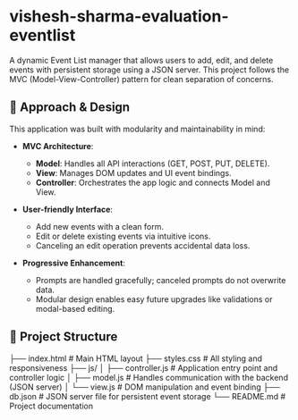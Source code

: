 # vishesh-sharma-evaluation-eventlist

A dynamic Event List manager that allows users to add, edit, and delete events with persistent storage using a JSON server. This project follows the MVC (Model-View-Controller) pattern for clean separation of concerns.

## 🧠 Approach & Design

This application was built with modularity and maintainability in mind:

- **MVC Architecture**:
  - **Model**: Handles all API interactions (GET, POST, PUT, DELETE).
  - **View**: Manages DOM updates and UI event bindings.
  - **Controller**: Orchestrates the app logic and connects Model and View.

- **User-friendly Interface**:
  - Add new events with a clean form.
  - Edit or delete existing events via intuitive icons.
  - Canceling an edit operation prevents accidental data loss.

- **Progressive Enhancement**:
  - Prompts are handled gracefully; canceled prompts do not overwrite data.
  - Modular design enables easy future upgrades like validations or modal-based editing.

## 📁 Project Structure

├── index.html # Main HTML layout
├── styles.css # All styling and responsiveness
├── js/
│ ├── controller.js # Application entry point and controller logic
│ ├── model.js # Handles communication with the backend (JSON server)
│ └── view.js # DOM manipulation and event binding
├── db.json # JSON server file for persistent event storage
└── README.md # Project documentation